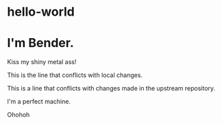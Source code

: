 # hello-world
# I'm Bender.

Kiss my shiny metal ass!

This is the line that conflicts with local changes.

This is a line that conflicts with changes made in the upstream repository.

I'm a perfect machine.

Ohohoh
